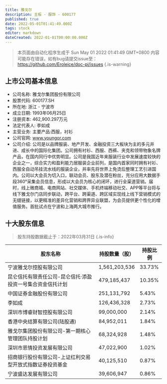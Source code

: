 ```yaml
---
title: 雅戈尔
description: 主板 - 服饰 - 600177
published: true
date: 2022-05-01T01:41:49.000Z
tags: stock
editor: markdown
dateCreated: 2022-01-01T00:00:00.000Z
---
```


> 本页面由自动化程序生成于 Sun May 01 2022 01:41:49 GMT+0800
> 内容可能存在错误，如有bug请提交issue至：https://github.com/Eroleice/doc-pi/issues
{.is-warning}

## 上市公司基本信息
- 公司名称: 雅戈尔集团股份有限公司
- 股票代码: 600177.SH
- 所在地: 浙江 - 宁波市
- 成立日期: 1993年06月25日
- 注册资本: 462,900.297万元
- 法定代表人: 李如成
- 主营业务: 主要产品:西服，衬衫
- 公司官网: www.youngor.com
- 公司介绍: 公司是以品牌服装、地产开发、金融投资三大板块为主的多元并进、成长中的国际化集团。公司拥有衬衫、西服、西裤、夹克和领带物象名牌产品，在国内同行中优势明显。公司是我国近年来服装行业中发展速度较快的企业之一，综合实力和盈利能力居服装企业前列，是国内首家同时拥有衬衫、西服全自动吊挂流水线的服装企业，并率先将世界上免烫后整理工艺引进国内。公司以大会员为切入口，联动会员、股东及潜在粉丝，充分应用大数据手段360°采集会员信息，形成以大会员为核心的闭环，进行全渠道营销。届时，线上微商城、电商网站、社交媒体、手机终端移动社交、APP等平台将与线下雅戈尔门店同步联动，跨平台、跨渠道、跨区域实现线上线下营销模式的无缝链接，以更精准的差异化营销和跨界异业联盟，为会员提供更个性化的增值服务。首批试点在宁波和上海两大城市推行。


## 十大股东信息
> 股东持股数据截止于：2022年03月31日
{.is-info}

| 股东名称 | 持股数量（股） | 持股比例 |
| --- | --- | --- |
| 宁波雅戈尔控股有限公司 | 1,561,203,536 | 33.73% |
| 昆仑信托有限责任公司-昆仑信托·添盈投资一号集合资金信托计划 | 479,185,437 | 10.35% |
| 中国证券金融股份有限公司 | 251,131,792 | 5.43% |
| 李如成 | 126,436,328 | 2.73% |
| 深圳市博睿财智控股有限公司 | 99,000,000 | 2.14% |
| 香港中央结算有限公司(陆股通) | 84,952,011 | 1.84% |
| 雅戈尔集团股份有限公司-第一期核心管理团队持股计划 | 68,324,928 | 1.48% |
| 深圳市恩情投资发展有限公司 | 47,022,900 | 1.02% |
| 招商银行股份有限公司-上证红利交易型开放式指数证券投资基金 | 40,125,510 | 0.87% |
| 宁波盛达发展有限公司 | 39,606,947 | 0.86% |




